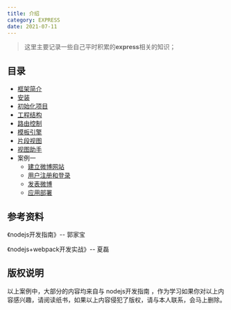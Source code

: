 ```yaml
---
title: 介绍
category: EXPRESS
date: 2021-07-11
---
```


> 这里主要记录一些自己平时积累的**express**相关的知识；

## 目录

- [框架简介](./express-note-01.md)
- [安装](./express-note-02.md)
- [初始化项目](./express-note-03.md)
- [工程结构](./express-note-04.md)
- [路由控制](./express-note-05.md)
- [模板引擎](./express-note-06.md)
- [片段视图](./express-note-07.md)
- [视图助手](./express-note-08.md)
- 案例一
  - [建立微博网站](./express-note-09.md)
  - [用户注册和登录  ](./express-note-10.md)
  - [发表微博](./express-note-11.md)
  - [应用部署](./express-note-12.md)

## 参考资料

《nodejs开发指南》-- 郭家宝

《nodejs+webpack开发实战》-- 夏磊

## 版权说明

以上案例中，大部分的内容均来自与 nodejs开发指南 ，作为学习如果你对以上内容感兴趣，请阅读纸书，如果以上内容侵犯了版权，请与本人联系，会马上删除。

